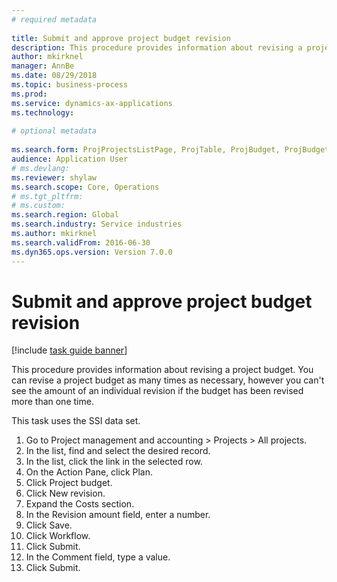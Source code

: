 ```yaml
--- 
# required metadata 
 
title: Submit and approve project budget revision
description: This procedure provides information about revising a project budget. 
author: mkirknel
manager: AnnBe 
ms.date: 08/29/2018
ms.topic: business-process 
ms.prod:  
ms.service: dynamics-ax-applications 
ms.technology:  
 
# optional metadata 
 
ms.search.form: ProjProjectsListPage, ProjTable, ProjBudget, ProjBudgetRevision, WorkflowSubmitDialog   
audience: Application User 
# ms.devlang:  
ms.reviewer: shylaw
ms.search.scope: Core, Operations 
# ms.tgt_pltfrm:  
# ms.custom:  
ms.search.region: Global
ms.search.industry: Service industries
ms.author: mkirknel
ms.search.validFrom: 2016-06-30 
ms.dyn365.ops.version: Version 7.0.0 
---
```

# Submit and approve project budget revision

[!include [task guide banner](../../includes/task-guide-banner.md)]

This procedure provides information about revising a project budget. You can revise a project budget as many times as necessary, however you can't see the amount of an individual revision if the budget has been revised more than one time. 

This task uses the SSI data set.

1. Go to Project management and accounting > Projects > All projects.
2. In the list, find and select the desired record.
3. In the list, click the link in the selected row.
4. On the Action Pane, click Plan.
5. Click Project budget.
6. Click New revision.
7. Expand the Costs section.
8. In the Revision amount field, enter a number.
9. Click Save.
10. Click Workflow.
11. Click Submit.
12. In the Comment field, type a value.
13. Click Submit.

